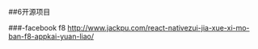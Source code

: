 ##6开源项目

###-facebook f8
http://www.jackpu.com/react-nativezui-jia-xue-xi-mo-ban-f8-appkai-yuan-liao/

